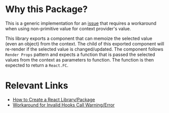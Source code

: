 # Why this Package?

This is a generic implementation for an [issue](https://medium.com/@ryanflorence/react-context-and-re-renders-react-take-the-wheel-cd1d20663647#:~:text=A%20React%20context%20Provider%20will%20cause%20its%20consumers%20to%20re-render%20whenever%20the%20value%20provided%20changes.) that requires a workaround when using non-primitive value for context provider's value.

This library exports a component that can memoize the selected value (even an object) from the context. The child of this exported component will re-render if the selected value is changed/updated. The component follows `Render Props` pattern and expects a function that is passed the selected values from the context as parameters to function. The function is then expected to return a `React.FC`.

# Relevant Links

- [How to Create a React Library/Package](https://prateeksurana.me/blog/react-library-with-typescript/)
- [Workaround for Invalid Hooks Call Warning/Error](https://github.com/facebook/react/issues/14257#issuecomment-809702813)
